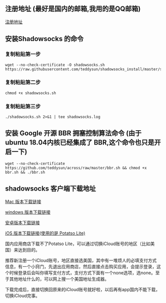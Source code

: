 ## 注册地址 (最好是国内的邮箱,我用的是QQ邮箱)

[注册地址](https://www.vultr.com/?ref=7999972)

## 安装Shadowsocks 的命令

### 复制粘贴第一步

```
wget --no-check-certificate -O shadowsocks.sh https://raw.githubusercontent.com/teddysun/shadowsocks_install/master/shadowsocks.sh
```
### 复制粘贴第二步

```
chmod +x shadowsocks.sh
```


### 复制粘贴第三步

```
./shadowsocks.sh 2>&1 | tee shadowsocks.log
```

## 安装 Google 开源 BBR 拥塞控制算法命令 (由于 ubuntu 18.04内核已经集成了 BBR,这个命令也只是开启一下)

```
wget --no-check-certificate https://github.com/teddysun/across/raw/master/bbr.sh && chmod +x bbr.sh && ./bbr.sh
```

## shadowsocks 客户端下载地址

[Mac 版本下载链接](https://github.com/shadowsocks/shadowsocks-windows/releases/download/4.0.10/Shadowsocks-4.0.10.zip "Mac 版本下载链接")

[windows 版本下载链接](https://github.com/shadowsocks/shadowsocks-windows/releases/download/4.0.10/Shadowsocks-4.0.10.zip "windows 版本下载链接")

[安卓版本下载链接](https://github.com/shadowsocks/shadowsocks-android/releases)

[iOS 版本下载链接(使用的是 Potatso Lite)](https://itunes.apple.com/app/id1239860606?mt=8)

国内应用商店下载不了Potatso Lite，可以通过切换iCloud账号的地区（比如美国）来达到目的。

推荐新注册一个iCloud账号，地区直接选美国，其中有一堆烦人的必填支付方式信息，有一个小窍门，先退出应用商店，然后直接点击购买应用，会提示登录，这个时候登录后会叫你填写支付方式，支付方式下面有一个none选项，选none。至于其他地址什么的，可以网上搜一个美国地址生成器。

下载完成后，直接切换回原来的iCloud账号就好啦，以后再有app国内不能下载，切换iCloud完事。
